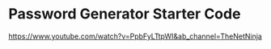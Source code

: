 # Password Generator Starter Code

https://www.youtube.com/watch?v=PpbFyLTtpWI&ab_channel=TheNetNinja